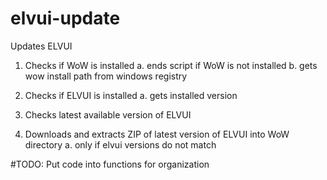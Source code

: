 # elvui-update
Updates ELVUI

1. Checks if WoW is installed
  a. ends script if WoW is not installed
  b. gets wow install path from windows registry
  
2. Checks if ELVUI is installed
  a. gets installed version
  
3. Checks latest available version of ELVUI

4. Downloads and extracts ZIP of latest version of ELVUI into WoW directory
  a. only if elvui versions do not match
  
  
  #TODO:
  Put code into functions for organization
